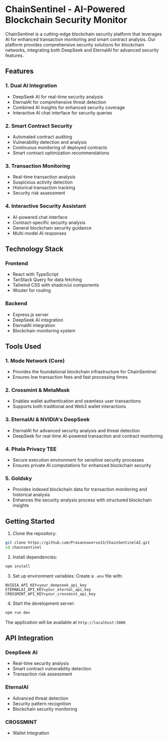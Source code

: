 # ChainSentinel - AI-Powered Blockchain Security Monitor

ChainSentinel is a cutting-edge blockchain security platform that leverages AI for enhanced transaction monitoring and smart contract analysis. Our platform provides comprehensive security solutions for blockchain networks, integrating both DeepSeek and EternalAI for advanced security features.

## Features

### 1. Dual AI Integration
- DeepSeek AI for real-time security analysis
- EternalAI for comprehensive threat detection
- Combined AI insights for enhanced security coverage
- Interactive AI chat interface for security queries

### 2. Smart Contract Security
- Automated contract auditing
- Vulnerability detection and analysis
- Continuous monitoring of deployed contracts
- Smart contract optimization recommendations

### 3. Transaction Monitoring
- Real-time transaction analysis
- Suspicious activity detection
- Historical transaction tracking
- Security risk assessment

### 4. Interactive Security Assistant
- AI-powered chat interface
- Contract-specific security analysis
- General blockchain security guidance
- Multi-model AI responses

## Technology Stack

### Frontend
- React with TypeScript
- TanStack Query for data fetching
- Tailwind CSS with shadcn/ui components
- Wouter for routing

### Backend
- Express.js server
- DeepSeek AI integration
- EternalAI integration
- Blockchain monitoring system

## Tools Used

### 1. Mode Network (Core)
- Provides the foundational blockchain infrastructure for ChainSentinel
- Ensures low transaction fees and fast processing times

### 2. Crossmint & MetaMask
- Enables wallet authentication and seamless user transactions
- Supports both traditional and Web3 wallet interactions

### 3. EternalAI & NVIDIA's DeepSeek
- EternalAI for advanced security analysis and threat detection
- DeepSeek for real-time AI-powered transaction and contract monitoring

### 4. Phala Privacy TEE
- Secure execution environment for sensitive security processes
- Ensures private AI computations for enhanced blockchain security

### 5. Goldsky
- Provides indexed blockchain data for transaction monitoring and historical analysis
- Enhances the security analysis process with structured blockchain insights

## Getting Started

1. Clone the repository:
```bash
git clone https://github.com/Prasannaverse13/ChainSentinelAI.git
cd chainsentinel
```

2. Install dependencies:
```bash
npm install
```

3. Set up environment variables:
Create a `.env` file with:
```env
NVIDIA_API_KEY=your_deepseek_api_key
ETERNALAI_API_KEY=your_eternal_api_key
CROSSMINT_API_KEY=your_crossmint_api_key
```

4. Start the development server:
```bash
npm run dev
```

The application will be available at `http://localhost:5000`

## API Integration

### DeepSeek AI
- Real-time security analysis
- Smart contract vulnerability detection
- Transaction risk assessment

### EternalAI
- Advanced threat detection
- Security pattern recognition
- Blockchain security monitoring

### CROSSMINT
- Wallet Integration

